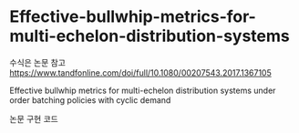 # Effective-bullwhip-metrics-for-multi-echelon-distribution-systems
수식은 논문 참고
https://www.tandfonline.com/doi/full/10.1080/00207543.2017.1367105

Effective bullwhip metrics for multi-echelon distribution systems under order batching policies with cyclic demand

논문 구현 코드
